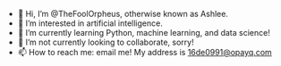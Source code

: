 - 👋 Hi, I’m @TheFoolOrpheus, otherwise known as Ashlee.
- 👀 I’m interested in artificial intelligence.
- 🌱 I’m currently learning Python, machine learning, and data science!
- 💞️ I’m not currently looking to collaborate, sorry!
- 📫 How to reach me: email me! My address is 16de0991@opayq.com

<!---
TheFoolOrpheus/TheFoolOrpheus is a ✨ special ✨ repository because its `README.md` (this file) appears on your GitHub profile.
You can click the Preview link to take a look at your changes.
--->
